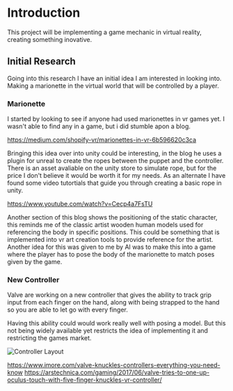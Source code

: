 # Introduction
This project will be implementing a game mechanic in virtual reality, creating something inovative.

## Initial Research
Going into this research I have an initial idea I am interested in looking into. Making a marionette in the virtual world that will be controlled by a player.

### Marionette
I started by looking to see if anyone had used marionettes in vr games yet. I wasn't able to find any in a game, but i did stumble apon a blog. 

https://medium.com/shopify-vr/marionettes-in-vr-6b596620c3ca

Bringing this idea over into unity could be interesting, in the blog he uses a plugin for unreal to create the ropes between the puppet and the controller. There is an asset avaliable on the unity store to simulate rope, but for the price I don't believe it would be worth it for my needs. 
As an alternate I have found some video tutortials that guide you through creating a basic rope in unity.

https://www.youtube.com/watch?v=Cecp4a7FsTU

Another section of this blog shows the positioning of the static character, this reminds me of the classic artist wooden human models used for referencing the body in specific positions.
This could be something that is implemented into vr art creation tools to provide reference for the artist.
Another idea for this was given to me by Al was to make this into a game where the player has to pose the body of the marionette to match poses given by the game.

### New Controller
Valve are working on a new controller that gives the ability to track grip input from each finger on the hand, along with being strapped to the hand so you are able to let go with every finger.

Having this ability could would work really well with posing a model. But this not being widely available yet restricts the idea of implementing it and restricting the games market. 

![Controller Layout](https://cdn.arstechnica.net/wp-content/uploads/2017/06/knuckles2.png)

https://www.imore.com/valve-knuckles-controllers-everything-you-need-know
https://arstechnica.com/gaming/2017/06/valve-tries-to-one-up-oculus-touch-with-five-finger-knuckles-vr-controller/
